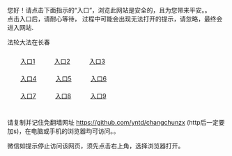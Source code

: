您好！请点击下面指示的“入口”，浏览此网站是安全的，且为您带来平安。。 <br/>
点击入口后，请耐心等待， 过程中可能会出现无法打开的提示，请忽略，最终会进入网站. </br>

法轮大法在长春<br/>
<div style="padding:10px"><a style="margin:20px" target="_blank" href="https://dlujgdl8alhh2.cloudfront.net/2Qpsp?scjnurjm" id="ccLink1" rel="nofollow">入口1</a> <a target="_blank" style="margin:20px" href="https://d3myxrbe4i2zqr.cloudfront.net/2Qpsp?gxtlfga" id="ccLink2" rel="nofollow">入口2</a> <a style="margin:20px" target="_blank" href="https://d3uffz0jpx5aj.cloudfront.net/2Qpsp?aitagk" id="ccLink3" rel="nofollow">入口3</a></div>

<div style="padding:10px" ><a style="margin:20px" target="_blank" href="https://dlujgdl8alhh2.cloudfront.net/2Qpsp?scjnurjm" id="ccLink4" rel="nofollow">入口4</a> <a style="margin:20px" href="https://d3myxrbe4i2zqr.cloudfront.net/2Qpsp?gxtlfga" target="_blank" id="ccLink5" rel="nofollow">入口5</a> <a style="margin:20px" href="https://d3uffz0jpx5aj.cloudfront.net/2Qpsp?aitagk" target="_blank" id="ccLink6" rel="nofollow">入口6</a></div>

<div style="padding:10px"><a style="margin:20px" target="_blank" href="https://dlujgdl8alhh2.cloudfront.net/2Qpsp?scjnurjm" id="ccLink7" rel="nofollow">入口7</a> <a style="margin:20px" href="https://d3myxrbe4i2zqr.cloudfront.net/2Qpsp?gxtlfga" target="_blank" id="ccLink8" rel="nofollow">入口8</a> <a style="margin:20px" target="_blank" href="https://d3uffz0jpx5aj.cloudfront.net/2Qpsp?aitagk" id="ccLink9" rel="nofollow">入口9</a></div>

<br/>



请复制并记住免翻墙网址 https://github.com/yntd/changchunzx (http后一定要加s)，在电脑或手机的浏览器均可访问。。<br/>

微信如提示停止访问该网页，须先点击右上角，选择浏览器打开。
